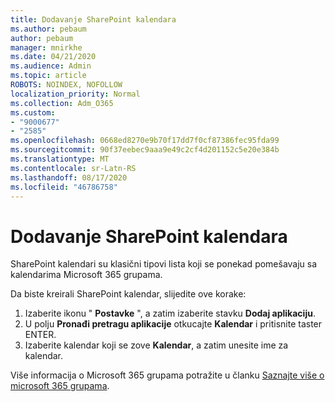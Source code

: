 ```yaml
---
title: Dodavanje SharePoint kalendara
ms.author: pebaum
author: pebaum
manager: mnirkhe
ms.date: 04/21/2020
ms.audience: Admin
ms.topic: article
ROBOTS: NOINDEX, NOFOLLOW
localization_priority: Normal
ms.collection: Adm_O365
ms.custom:
- "9000677"
- "2585"
ms.openlocfilehash: 0668ed8270e9b70f17dd7f0cf87386fec95fda99
ms.sourcegitcommit: 90f37eebec9aaa9e49c2cf4d201152c5e20e384b
ms.translationtype: MT
ms.contentlocale: sr-Latn-RS
ms.lasthandoff: 08/17/2020
ms.locfileid: "46786758"
---
```

# <a name="add-a-sharepoint-calendar"></a>Dodavanje SharePoint kalendara

SharePoint kalendari su klasični tipovi lista koji se ponekad pomešavaju sa kalendarima Microsoft 365 grupama.
 
Da biste kreirali SharePoint kalendar, slijedite ove korake:
 
1.  Izaberite ikonu " **Postavke** ", a zatim izaberite stavku **Dodaj aplikaciju**.
2.  U polju **Pronađi pretragu aplikacije** otkucajte **Kalendar** i pritisnite taster ENTER.
3.  Izaberite kalendar koji se zove **Kalendar**, a zatim unesite ime za kalendar.

Više informacija o Microsoft 365 grupama potražite u članku [Saznajte više o microsoft 365 grupama](https://support.office.com/article/Learn-about-Office-365-groups-b565caa1-5c40-40ef-9915-60fdb2d97fa2).

